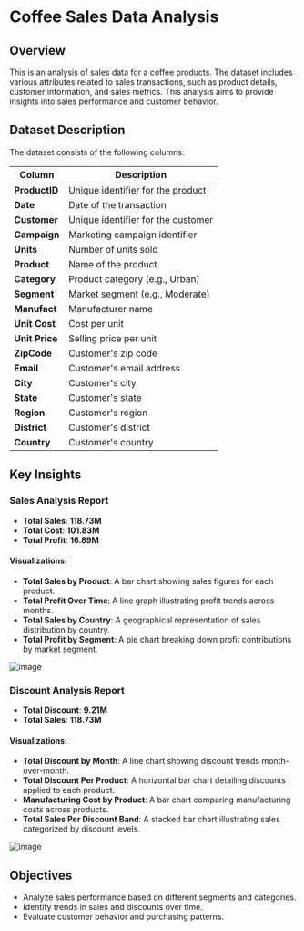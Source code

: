 # Coffee Sales Data Analysis 

## Overview

This is an analysis of sales data for a coffee products. The dataset includes various attributes related to sales transactions, such as product details, customer information, and sales metrics. This analysis aims to provide insights into sales performance and customer behavior.

## Dataset Description

The dataset consists of the following columns:

| Column       | Description                                   |
|--------------|-----------------------------------------------|
| **ProductID**| Unique identifier for the product             |
| **Date**     | Date of the transaction                        |
| **Customer** | Unique identifier for the customer            |
| **Campaign** | Marketing campaign identifier                  |
| **Units**    | Number of units sold                          |
| **Product**  | Name of the product                           |
| **Category** | Product category (e.g., Urban)               |
| **Segment**  | Market segment (e.g., Moderate)               |
| **Manufact** | Manufacturer name                             |
| **Unit Cost**| Cost per unit                                 |
| **Unit Price**| Selling price per unit                       |
| **ZipCode**  | Customer's zip code                           |
| **Email**    | Customer's email address                      |
| **City**     | Customer's city                               |
| **State**    | Customer's state                              |
| **Region**   | Customer's region                             |
| **District** | Customer's district                           |
| **Country**  | Customer's country                            |

## Key Insights

### Sales Analysis Report

- **Total Sales**: **118.73M**
- **Total Cost**: **101.83M**
- **Total Profit**: **16.89M**

#### Visualizations:
- **Total Sales by Product**: A bar chart showing sales figures for each product.
- **Total Profit Over Time**: A line graph illustrating profit trends across months.
- **Total Sales by Country**: A geographical representation of sales distribution by country.
- **Total Profit by Segment**: A pie chart breaking down profit contributions by market segment.

  
![image](https://github.com/user-attachments/assets/bdef6c0d-4264-4fc4-acca-09a8f7ffbf1c)



### Discount Analysis Report

- **Total Discount**: **9.21M**
- **Total Sales**: **118.73M**

#### Visualizations:
- **Total Discount by Month**: A line chart showing discount trends month-over-month.
- **Total Discount Per Product**: A horizontal bar chart detailing discounts applied to each product.
- **Manufacturing Cost by Product**: A bar chart comparing manufacturing costs across products.
- **Total Sales Per Discount Band**: A stacked bar chart illustrating sales categorized by discount levels.

![image](https://github.com/user-attachments/assets/85247c07-41a5-4699-b863-b6dbb3372ccd)


## Objectives

- Analyze sales performance based on different segments and categories.
- Identify trends in sales and discounts over time.
- Evaluate customer behavior and purchasing patterns.
